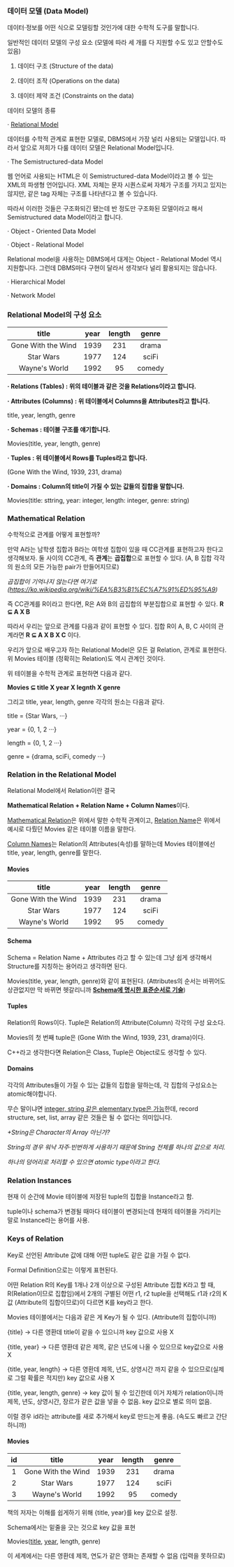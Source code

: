 ### 데이터 모델 (Data Model)

데이터·정보를 어떤 식으로 모델링할 것인가에 대한 수학적 도구를 말합니다.



일반적인 데이터 모델의 구성 요소 (모델에 따라 세 개를 다 지원할 수도 있고 안할수도 있음)

1. 데이터 구조 (Structure of the data)

2. 데이터 조작 (Operations on the data)

3. 데이터 제약 조건 (Constraints on the data)



데이터 모델의 종류

· <u>Relational Model</u>

데이터를 수학적 관계로 표현한 모델로, DBMS에서 가장 널리 사용되는 모델입니다. 따라서 앞으로 저희가 다룰 데이터 모델은 Relational Model입니다.

· The Semistructured-data Model

웹 언어로 사용되는 HTML은 이 Semistructured-data Model이라고 볼 수 있는 XML의 파생형 언어입니다. XML 자체는 문자 시퀀스로써 자체가 구조를 가지고 있지는 않지만, <head> <body> 같은 tag 자체는 구조를 나타낸다고 볼 수 있습니다.

따라서 이러한 것들은 구조화되긴 됐는데 반 정도만 구조화된 모델이라고 해서 Semistructured data Model이라고 합니다.

· Object - Oriented Data Model

· Object - Relational Model

Relational model을 사용하는 DBMS에서 대게는 Object - Relational Model 역시 지원합니다. 그런데 DBMS마다 구현이 달라서 생각보다 널리 활용되지는 않습니다.

· Hierarchical Model

· Network Model



### Relational Model의 구성 요소

|       title        | year | length | genre  |
| :----------------: | :--: | :----: | :----: |
| Gone With the Wind | 1939 |  231   | drama  |
|     Star Wars      | 1977 |  124   | sciFi  |
|   Wayne's World    | 1992 |   95   | comedy |

**· Relations (Tables) : 위의 테이블과 같은 것을 Relations이라고 합니다.**

**· Attributes (Columns) : 위 테이블에서 Columns을 Attributes라고 합니다.**

title, year, length, genre

**· Schemas : 테이블 구조를 얘기합니다.**

Movies(title, year, length, genre)

**· Tuples : 위 테이블에서 Rows를 Tuples라고 합니다.**

(Gone With the Wind, 1939, 231, drama)

**· Domains : Column의 title이 가질 수 있는 값들의 집합을 말합니다.**

Movies(title: sttring, year: integer, length: integer, genre: string)



### Mathematical Relation

수학적으로 관계를 어떻게 표현할까? 

만약 A라는 남학생 집합과 B라는 여학생 집합이 있을 때 CC관계를 표현하고자 한다고 생각해보자. 둘 사이의 CC관계, 즉 **관계**는 **곱집합**으로 표현할 수 있다. (A, B 집합 각각의 원소의 모든 가능한 pair가 만들어지므로)

*곱집합이 기억나지 않는다면 여기로 (https://ko.wikipedia.org/wiki/%EA%B3%B1%EC%A7%91%ED%95%A9)* 

즉 CC관계를 R이라고 한다면, R은 A와 B의 곱집합의 부분집합으로 표현할 수 있다. **R ⊆ A X B**

따라서 우리는 앞으로 관계를 다음과 같이 표현할 수 있다. 집합 R이 A, B, C 사이의 관계라면 **R ⊆ A X B X C** 이다.

우리가 앞으로 배우고자 하는 Relational Model은 모든 걸 Relation, 관계로 표현한다. 위 Movies 테이블 (정확히는 Relation)도 역시 관계인 것이다.

위 테이블을 수학적 관계로 표현하면 다음과 같다. 

**Movies  ⊆ title X year X legnth X genre**

그리고 title, year, length, genre 각각의 원소는 다음과 같다.

title = {Star Wars, ···}

year = {0, 1, 2 ···}

length = {0, 1, 2 ···}

genre = {drama, sciFi, comedy ···}



### Relation in the Relational Model

Relational Model에서 Relation이란 결국

**Mathematical Relation + Relation Name + Column Names**이다.

 <u>Mathematical Relation</u>은 위에서 말한 수학적 관계이고, <u>Relation Name</u>은 위에서 예시로 다뤘던 Movies 같은 테이블 이름을 말한다.

<u>Column Names</u>는 Relation의 Attributes(속성)를 말하는데 Movies 테이블에선 title, year, length, genre를 말한다.



#### Movies

|       title        | year | length | genre  |
| :----------------: | :--: | :----: | :----: |
| Gone With the Wind | 1939 |  231   | drama  |
|     Star Wars      | 1977 |  124   | sciFi  |
|   Wayne's World    | 1992 |   95   | comedy |



#### Schema

Schema = Relation Name + Attributes 라고 할 수 있는데 그냥 쉽게 생각해서 Structure를 지칭하는 용어라고 생각하면 된다.

Movies(title, year, length, genre)와 같이 표현된다. (Attributes의 순서는 바뀌어도 상관없지만 막 바뀌면 헷갈리니까 **<u>Schema에 명시한 표준순서로 기술</u>**)



#### Tuples 

Relation의 Rows이다. Tuple은 Relation의 Attribute(Column) 각각의 구성 요소다.

Movies의 첫 번째 tuple은 (Gone With the Wind, 1939, 231, drama)이다.

C++라고 생각한다면 Relation은 Class, Tuple은 Object로도 생각할 수 있다.



#### Domains

각각의 Attributes들이 가질 수 있는 값들의 집합을 말하는데, 각 집합의 구성요소는 atomic해야합니다.

무슨 말이냐면 <u>integer, string 같은 elementary type은 가능</u>한데, record structure, set, list, array 같은 것들은 될 수 없다는 의미입니다.

*+String은 Character의 Array 아닌가?*

*String의 경우 워낙 자주·빈번하게 사용하기 때문에 String 전체를 하나의 값으로 처리.*

*하나의 덩어리로 처리할 수 있으면 atomic type이라고 한다.*



### Relation Instances

현재 이 순간에 Movie 테이블에 저장된 tuple의 집합을 Instance라고 함.

tuple이나 schema가 변경될 때마다 테이블이 변경되는데 현재의 테이블을 가리키는 말로 Instance라는 용어를 사용.



### Keys of Relation

Key로 선언된 Attribute 값에 대해 어떤 tuple도 같은 값을 가질 수 없다.

Formal Definition으로는 이렇게 표현된다. 

어떤 Relation R의 Key를 1개나 2개 이상으로 구성된 Attribute 집합 K라고 할 때, R(Relation이므로 집합임)에서 2개의 구별된 어떤 r1, r2 tuple을 선택해도 r1과 r2의 K값 (Attribute의 집합이므로)이 다르면 K를 key라고 한다.



Movies 테이블에서는 다음과 같은 게 Key가 될 수 있다. (Attribute의 집합이니까)

{title} → 다른 영환데 title이 같을 수 있으니까 key 값으로 사용 X

{title, year} → 다른 영환데 같은 제목, 같은 년도에 나올 수 있으므로 key값으로 사용 X

{title, year, length} → 다른 영환데 제목, 년도, 상영시간 까지 같을 수 있으므로(실제로 그럴 확률은 적지만) key 값으로 사용 X 

{title, year, length, genre} → key 값이 될 수 있긴한데 이거 자체가 relation이니까 제목, 년도, 상영시간, 장르가 같은 값을 넣을 수 없음. key 값으로 별로 의미 없음.



이럴 경우 id라는 attribute를 새로 추가해서 key로 만드는게 좋음. (속도도 빠르고 간단하니까)

#### Movies

|  id  |       title        | year | length | genre  |
| :--: | :----------------: | :--: | :----: | :----: |
|  1   | Gone With the Wind | 1939 |  231   | drama  |
|  2   |     Star Wars      | 1977 |  124   | sciFi  |
|  3   |   Wayne's World    | 1992 |   95   | comedy |



책의 저자는 이해를 쉽게하기 위해 {title, year}를 key 값으로 설정.

Schema에서는 밑줄을 긋는 것으로 key 값을 표현 

Movies(<u>title</u>, <u>year</u>, length, genre)



이 세계에서는 다른 영환데 제목, 연도가 같은 영화는 존재할 수 없음 (입력을 못하므로)

